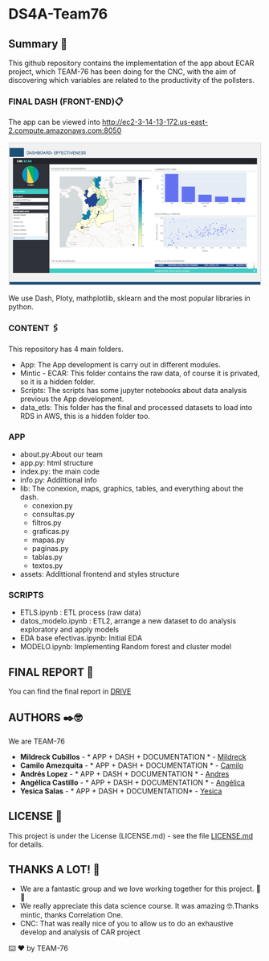 # DS4A-Team76

## Summary 🚀

This github repository contains the implementation of the app about  ECAR project, which TEAM-76 has been doing for the CNC, with the aim of discovering which variables are related to the productivity of the pollsters.

### FINAL DASH (FRONT-END)📋

The app can be viewed into http://ec2-3-14-13-172.us-east-2.compute.amazonaws.com:8050

![app](app.jpg)

We use Dash, Ploty, mathplotlib, sklearn and the most popular libraries in python. 


### CONTENT 🖇️

This repository has 4 main folders. 


* App: The App development is carry out in different modules.
* Mintic - ECAR: This folder contains the raw data, of course it is privated, so it is a hidden folder. 
* Scripts: The scripts has some jupyter notebooks about data analysis previous the App development. 
* data_etls: This folder has the final and processed datasets to load into RDS in AWS, this is a hidden folder too.  



### APP

* about.py:About our team  
* app.py: html structure 
* index.py: the main code 
* info.py: Addittional info
* lib: The conexion, maps, graphics, tables, and everything about the dash. 
    * conexion.py 
    * consultas.py 
    * filtros.py
    * graficas.py
    * mapas.py 
    * paginas.py 
    * tablas.py 
    * textos.py 
* assets: Addittional frontend and styles structure

### SCRIPTS

* ETLS.ipynb : ETL process (raw data)
* datos_modelo.ipynb : ETL2, arrange a new dataset to do analysis exploratory and apply models
* EDA base efectivas.ipynb: Initial EDA 
* MODELO.ipynb: Implementing Random forest and cluster model



## FINAL REPORT 📖

You can find the final report in [DRIVE](https://docs.google.com/presentation/d/1y9SKTqcbH7ktBmrakduS5wZO_bNZrae9dW2qcS9ERr4/edit#slide=id.g89e564cf11_7_75)


## AUTHORS ✒️🤓

We are TEAM-76

* **Mildreck Cubillos** - * APP + DASH + DOCUMENTATION * - [Mildreck]()
* **Camilo Amezquita** - * APP + DASH + DOCUMENTATION * - [Camilo]()
* **Andrés Lopez** - * APP + DASH + DOCUMENTATION * - [Andres](https://github.com/AndresLopezDCo)
* **Angélica Castillo** - * APP + DASH + DOCUMENTATION * - [Angélica](https://github.com/MaAngelica)
* **Yesica Salas** - * APP + DASH + DOCUMENTATION*  - [Yesica](https://github.com/jekasa26)


## LICENSE 📄

This project is under the License (LICENSE.md) - see the file [LICENSE.md](LICENSE.md) for details.

## THANKS A LOT!  🎁
* We are a fantastic group and we love working together for this project. 📢 🍺
* We really appreciate this data science course. It was amazing 🤓.Thanks mintic, thanks Correlation One. 
* CNC: That was really nice of you to allow us to do an exhaustive develop and analysis of CAR project


⌨️  ❤️ by TEAM-76 
